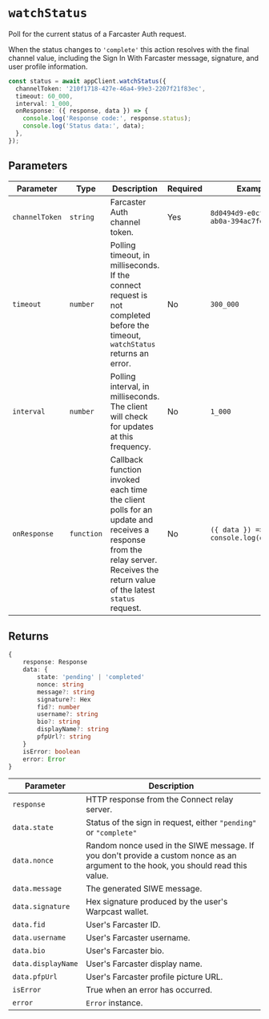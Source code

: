 # `watchStatus`

Poll for the current status of a Farcaster Auth request.

When the status changes to `'complete'` this action resolves with the final channel value, including the Sign In With Farcaster message, signature, and user profile information.

```ts
const status = await appClient.watchStatus({
  channelToken: '210f1718-427e-46a4-99e3-2207f21f83ec',
  timeout: 60_000,
  interval: 1_000,
  onResponse: ({ response, data }) => {
    console.log('Response code:', response.status);
    console.log('Status data:', data);
  },
});
```

## Parameters

| Parameter      | Type       | Description                                                                                                                                                                 | Required | Example                                |
| -------------- | ---------- | --------------------------------------------------------------------------------------------------------------------------------------------------------------------------- | -------- | -------------------------------------- |
| `channelToken` | `string`   | Farcaster Auth channel token.                                                                                                                                               | Yes      | `8d0494d9-e0cf-402b-ab0a-394ac7fe07a0` |
| `timeout`      | `number`   | Polling timeout, in milliseconds. If the connect request is not completed before the timeout, `watchStatus` returns an error.                                               | No       | `300_000`                              |
| `interval`     | `number`   | Polling interval, in milliseconds. The client will check for updates at this frequency.                                                                                     | No       | `1_000`                                |
| `onResponse`   | `function` | Callback function invoked each time the client polls for an update and receives a response from the relay server. Receives the return value of the latest `status` request. | No       | `({ data }) => console.log(data.fid)`  |

## Returns

```ts
{
    response: Response
    data: {
        state: 'pending' | 'completed'
        nonce: string
        message?: string
        signature?: Hex
        fid?: number
        username?: string
        bio?: string
        displayName?: string
        pfpUrl?: string
    }
    isError: boolean
    error: Error
}
```

| Parameter          | Description                                                                                                                        |
| ------------------ | ---------------------------------------------------------------------------------------------------------------------------------- |
| `response`         | HTTP response from the Connect relay server.                                                                                       |
| `data.state`       | Status of the sign in request, either `"pending"` or `"complete"`                                                                  |
| `data.nonce`       | Random nonce used in the SIWE message. If you don't provide a custom nonce as an argument to the hook, you should read this value. |
| `data.message`     | The generated SIWE message.                                                                                                        |
| `data.signature`   | Hex signature produced by the user's Warpcast wallet.                                                                              |
| `data.fid`         | User's Farcaster ID.                                                                                                               |
| `data.username`    | User's Farcaster username.                                                                                                         |
| `data.bio`         | User's Farcaster bio.                                                                                                              |
| `data.displayName` | User's Farcaster display name.                                                                                                     |
| `data.pfpUrl`      | User's Farcaster profile picture URL.                                                                                              |
| `isError`          | True when an error has occurred.                                                                                                   |
| `error`            | `Error` instance.                                                                                                                  |

